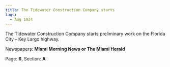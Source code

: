 ```yaml
---  
title: The Tidewater Construction Company starts  
tags:  
  - Aug 1924  
---  
```

  
The Tidewater Construction Company starts preliminary work on the Florida City - Key Largo highway.  
  
Newspapers: **Miami Morning News or The Miami Herald**  
  
Page: **6**, Section: **A** 
